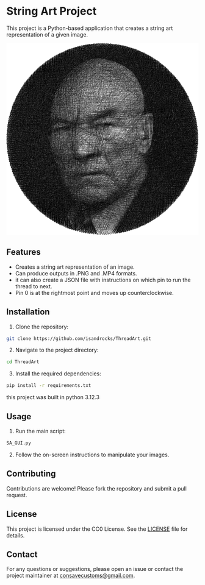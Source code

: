 # String Art Project

This project is a Python-based application that creates a string art representation of a given image.



[![Demo](./thumbnail.png)](https://www.youtube.com/watch?v=oIXXaKVdeNM)



## Features

- Creates a string art representation of an image.
- Can produce outputs in .PNG and .MP4 formats.
- it can also create a JSON file with instructions on which pin to run the thread to next.
- Pin 0 is at the rightmost point and moves up counterclockwise.

## Installation

1. Clone the repository:
  ```sh
  git clone https://github.com/isandrocks/ThreadArt.git
  ```
2. Navigate to the project directory:
  ```sh
  cd ThreadArt
  ```
3. Install the required dependencies:
  ```sh
  pip install -r requirements.txt
  ```
  this project was built in python 3.12.3

## Usage

1. Run the main script:
  ```sh
  SA_GUI.py
  ```
2. Follow the on-screen instructions to manipulate your images.

## Contributing

Contributions are welcome! Please fork the repository and submit a pull request.

## License

This project is licensed under the CC0 License. See the [LICENSE](LICENSE) file for details.

## Contact

For any questions or suggestions, please open an issue or contact the project maintainer at consavecustoms@gmail.com.
